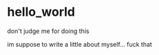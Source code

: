 # hello_world
don't judge me for doing this

im suppose to write a little about myself... fuck that
